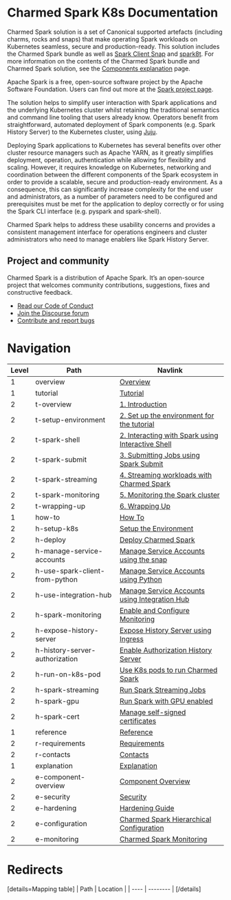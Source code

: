 # Charmed Spark K8s Documentation

Charmed Spark solution is a set of Canonical supported artefacts (including charms, rocks and snaps) that make operating Spark workloads on Kubernetes seamless, secure and production-ready. This solution includes the Charmed Spark bundle as well as [Spark Client Snap](https://snapcraft.io/spark-client) and [spark8t](https://github.com/canonical/spark-k8s-toolkit-py). For more information on the contents of the Charmed Spark bundle and Charmed Spark solution, see the [Components explanation](/t/charmed-spark-documentation-explanation-components/11685) page.

Apache Spark is a free, open-source software project by the Apache Software Foundation. Users can find out more at the [Spark project page](https://spark.apache.org).

The solution helps to simplify user interaction with Spark applications and the underlying Kubernetes cluster whilst retaining the traditional semantics and command line tooling that users already know. Operators benefit from straightforward, automated deployment of Spark components (e.g. Spark History Server) to the Kubernetes cluster, using [Juju](https://juju.is/). 

Deploying Spark applications to Kubernetes has several benefits over other cluster resource managers such as Apache YARN, as it greatly simplifies deployment, operation, authentication while allowing for flexibility and scaling. However, it requires knowledge on Kubernetes, networking and coordination between the different components of the Spark ecosystem in order to provide a scalable, secure and production-ready environment. As a consequence, this can significantly increase complexity for the end user and administrators, as a number of parameters need to be configured and prerequisites must be met for the application to deploy correctly or for using the Spark CLI interface (e.g. pyspark and spark-shell). 

Charmed Spark helps to address these usability concerns and provides a consistent management interface for operations engineers and cluster administrators who need to manage enablers like Spark History Server.

## Project and community

Charmed Spark is a distribution of Apache Spark. It’s an open-source project that welcomes community contributions, suggestions, fixes and constructive feedback.
- [Read our Code of Conduct](https://ubuntu.com/community/code-of-conduct)
- [Join the Discourse forum](https://discourse.charmhub.io/tag/spark)
- [Contribute and report bugs](https://github.com/canonical/spark-client-snap)


# Navigation

| Level | Path                           | Navlink                                                                                                                                        |
|-------|--------------------------------|------------------------------------------------------------------------------------------------------------------------------------------------|
| 1     | overview                       | [Overview](/t/spark-client-snap-documentation/8963)                                                                                            | 
| 1     | tutorial                       | [Tutorial]()                                                                                                                                   |
| 2     | t-overview                     | [1. Introduction](/t/charmed-spark-documentation-tutorial-introduction/13234)                                                                  |
| 2     | t-setup-environment            | [2. Set up the environment for the tutorial](/t/charmed-spark-documentation-tutorial-setup-environment/13233)                                  |
| 2     | t-spark-shell                  | [2. Interacting with Spark using Interactive Shell](/t/charmed-spark-documentation-tutorial-spark-shell/13232)                                 |
| 2     | t-spark-submit                 | [3. Submitting Jobs using Spark Submit](/t/charmed-spark-documentation-tutorial-spark-submit/13231)                                            |
| 2     | t-spark-streaming              | [4. Streaming workloads with Charmed Spark](/t/charmed-spark-documentation-tutorial-streaming/13230)                                           |
| 2     | t-spark-monitoring             | [5. Monitoring the Spark cluster](/t/charmed-spark-documentation-tutorial-monitoring/13225)                                                    |
| 2     | t-wrapping-up                  | [6. Wrapping Up](/t/charmed-spark-documentation-tutorial-wrapping-up/13224)                                                                    |
| 1     | how-to                         | [How To]()                                                                                                                                     |
| 2     | h-setup-k8s                    | [Setup the Environment](/t/charmed-spark-k8s-documentation-how-to-setup-k8s-environment/11618)                                                 |
| 2     | h-deploy                       | [Deploy Charmed Spark](/t/charmed-spark-k8s-documentation-how-to-deploy-charmed-spark/10979)                                                   |
| 2     | h-manage-service-accounts      | [Manage Service Accounts using the snap](/t/spark-client-snap-how-to-manage-spark-accounts/8959)                                               |
| 2     | h-use-spark-client-from-python | [Manage Service Accounts using Python](/t/spark-client-snap-how-to-python-api/8958)                                                            |
| 2     | h-use-integration-hub          | [Manage Service Accounts using Integration Hub](/t/charmed-spark-k8s-documentation-how-to-use-spark-integration-hub/14296)                     |
| 2     | h-spark-monitoring             | [Enable and Configure Monitoring](/t/charmed-spark-k8s-documentation-enable-monitoring/13063)                                                  |
| 2     | h-expose-history-server        | [Expose History Server using Ingress](/t/charmed-spark-k8s-documentation-how-to-expose-history-server/14297)                                   |
| 2     | h-history-server-authorization | [Enable Authorization History Server](/t/charmed-spark-k8s-documentation-how-to-enable-authentication-on-the-spark-history-server-charm/13563) |
| 2     | h-run-on-k8s-pod               | [Use K8s pods to run Charmed Spark](/t/spark-client-snap-how-to-run-on-k8s-in-a-pod/8961)                                                      |
| 2     | h-spark-streaming              | [Run Spark Streaming Jobs](/t/charmed-spark-how-to-run-a-spark-streaming-job/10880)                                                            |
| 2     | h-spark-gpu             | [Run Spark with GPU enabled](/t/charmed-spark-k8s-documentation-enabling-gpu-acceleration-with-charmed-spark/14896)   |
| 2     | h-spark-cert             | [Manage self-signed certificates](/t/charmed-spark-k8s-documentation-using-self-signed-certificates/14898)                                                  |
| 1     | reference                      | [Reference]()                                                                                                                                  |
| 2     | r-requirements                 | [Requirements](/t/spark-client-snap-reference-requirements/8962)                                                                               |
| 2     | r-contacts                     | [Contacts](/t/charmed-spark-k8s-documentation-reference-contacts/14298)                                                                        |
| 1     | explanation                    | [Explanation]()                                                                                                                                |
| 2     | e-component-overview           | [Component Overview](/t/charmed-spark-documentation-explanation-components/11685)                                                              |
| 2     | e-security                       | [Security](/t/charmed-spark-k8s-documentation-explanation-security/15795)                                                                                                             |
| 2     | e-hardening                       | [Hardening Guide](/t/charmed-spark-k8s-documentation-explanation-hardening-guide/15858)                                                                                                             |
| 2     | e-configuration                | [Charmed Spark Hierarchical Configuration](/t/spark-client-snap-explanation-hierarchical-configuration-handling/8956)                          |
| 2     | e-monitoring                   | [Charmed Spark Monitoring](/t/charmed-spark-documentation-explanation-monitoring/14299)                                                        |

# Redirects

[details=Mapping table]
| Path | Location |
| ---- | -------- |
[/details]